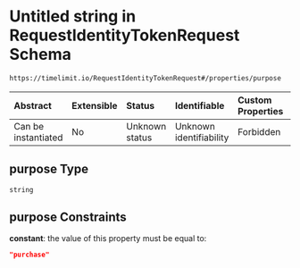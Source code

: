 # Untitled string in RequestIdentityTokenRequest Schema

```txt
https://timelimit.io/RequestIdentityTokenRequest#/properties/purpose
```



| Abstract            | Extensible | Status         | Identifiable            | Custom Properties | Additional Properties | Access Restrictions | Defined In                                                                                                  |
| :------------------ | :--------- | :------------- | :---------------------- | :---------------- | :-------------------- | :------------------ | :---------------------------------------------------------------------------------------------------------- |
| Can be instantiated | No         | Unknown status | Unknown identifiability | Forbidden         | Allowed               | none                | [RequestIdentityTokenRequest.schema.json\*](RequestIdentityTokenRequest.schema.json "open original schema") |

## purpose Type

`string`

## purpose Constraints

**constant**: the value of this property must be equal to:

```json
"purchase"
```
